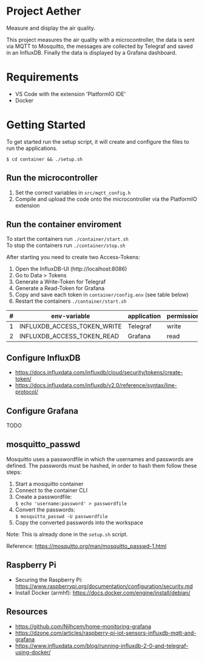# Project Aether

Measure and display the air quality.

This project measures the air quality with a microcontroller, the data is sent via MQTT to Mosquitto, the messages are collected by Telegraf and saved in an InfluxDB. Finally the data is displayed by a Grafana dashboard.

# Requirements

- VS Code with the extension 'PlatformIO IDE'
- Docker

# Getting Started

To get started run the setup script, it will create and configure the files to run the applications.

`$ cd container && ./setup.sh`

## Run the microcontroller

1. Set the correct variables in `src/mqtt_config.h`
2. Compile and upload the code onto the microcontroller via the PlatformIO extension

## Run the container enviroment

To start the containers run `./container/start.sh`  
To stop the containers run `./container/stop.sh`

After starting you need to create two Access-Tokens:

1. Open the InfluxDB-UI (http://localhost:8086)
2. Go to Data > Tokens
3. Generate a Write-Token for Telegraf
4. Generate a Read-Token for Grafana
5. Copy and save each token in `container/config.env` (see table below)
6. Restart the containers `./container/start.sh`

| #   | env-variable                | application | permission |
| --- | --------------------------- | ----------- | ---------- |
| 1   | INFLUXDB_ACCESS_TOKEN_WRITE | Telegraf    | write      |
| 2   | INFLUXDB_ACCESS_TOKEN_READ  | Grafana     | read       |

## Configure InfluxDB

- https://docs.influxdata.com/influxdb/cloud/security/tokens/create-token/
- https://docs.influxdata.com/influxdb/v2.0/reference/syntax/line-protocol/

## Configure Grafana

TODO

## mosquitto_passwd

Mosquitto uses a passwordfile in which the usernames and passwords are defined. The passwords must be hashed, in order to hash them follow these steps:

1. Start a mosquitto container
2. Connect to the container CLI
3. Create a passwordfile:  
   `$ echo 'username:password' > passwordfile`
4. Convert the passwords:  
   `$ mosquitto_passwd -U passwordfile`
5. Copy the converted passwords into the workspace

Note: This is already done in the `setup.sh` script.

Reference: https://mosquitto.org/man/mosquitto_passwd-1.html

## Raspberry Pi

- Securing the Raspberry Pi: https://www.raspberrypi.org/documentation/configuration/security.md
- Install Docker (armhf): https://docs.docker.com/engine/install/debian/

## Resources

- https://github.com/Nilhcem/home-monitoring-grafana
- https://dzone.com/articles/raspberry-pi-iot-sensors-influxdb-mqtt-and-grafana
- https://www.influxdata.com/blog/running-influxdb-2-0-and-telegraf-using-docker/
